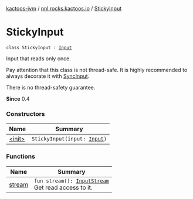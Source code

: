 [kactoos-jvm](../../index.md) / [nnl.rocks.kactoos.io](../index.md) / [StickyInput](./index.md)

# StickyInput

`class StickyInput : `[`Input`](../../nnl.rocks.kactoos/-input/index.md)

Input that reads only once.

Pay attention that this class is not thread-safe. It is highly
recommended to always decorate it with [SyncInput](../-sync-input/index.md).

There is no thread-safety guarantee.

**Since**
0.4

### Constructors

| Name | Summary |
|---|---|
| [&lt;init&gt;](-init-.md) | `StickyInput(input: `[`Input`](../../nnl.rocks.kactoos/-input/index.md)`)` |

### Functions

| Name | Summary |
|---|---|
| [stream](stream.md) | `fun stream(): `[`InputStream`](http://docs.oracle.com/javase/8/docs/api/java/io/InputStream.html)<br>Get read access to it. |
